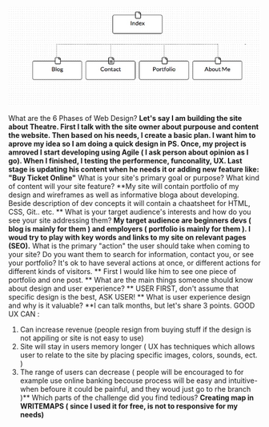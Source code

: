 ![Alt SiteMap](/week-2/imgs/SiteMap.jpg)


What are the 6 Phases of Web Design?
**Let's say I am building the site about Theatre. First I talk with the site owner about purpouse and content the website. Then based on his needs, I create a basic plan. I want him to aprove my idea so I am doing a quick design in PS. Once, my project is amroved I start developing using Agile ( I ask person about opinion as I go). When I finished, I testing the performence, funconality, UX. Last stage is updating his content when he needs it or adding new feature like: "Buy Ticket Online"**
What is your site's primary goal or purpose? What kind of content will your site feature?
**My site will contain portfolio of my design and wireframes as well as informative bloga  about developing. Beside description of dev concepts it will contain a chaatsheet for HTML, CSS, Git.. etc.  **
What is your target audience's interests and how do you see your site addressing them?
**My target audience are beginners devs ( blog is mainly for them ) and employers ( portfolio is mainly for them ). I woud try to play with key words and links to my site on relevant pages (SEO).**
What is the primary "action" the user should take when coming to your site? Do you want them to search for information, contact you, or see your portfolio? It's ok to have several actions at once, or different actions for different kinds of visitors.
**
First I would like him to see one piece of portfolio and one post. 
**
What are the main things someone should know about design and user experience?
**
USER FIRST, don't assume that specific design is the best, ASK USER! 
**
What is user experience design and why is it valuable? 
**I can talk months, but let's share 3 points.
GOOD UX CAN :
1. Can increase revenue (people resign from buying stuff if the design is not appiling or site is not easy to use)
2. Site will stay in users memory longer ( UX has techniques which allows user to relate to the site by placing specific images, colors, sounds, ect.  )
3. The range of users can decrease ( people will be encouraged to for example use online banking becouse process will be easy and intuitive- when befoure it could be painful, and they woud just go to rhe branch )**
Which parts of the challenge did you find tedious?
**Creating map in WRITEMAPS ( since I used it for free, is not to responsive for my needs)**